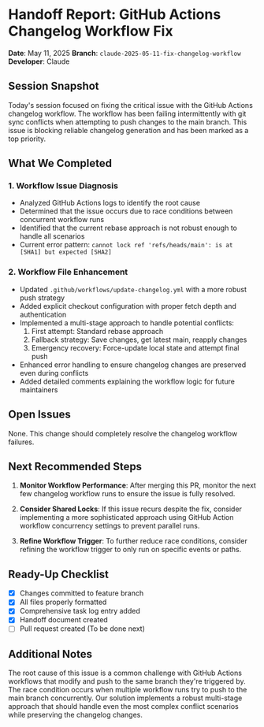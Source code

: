 # Handoff Report: GitHub Actions Changelog Workflow Fix

**Date**: May 11, 2025
**Branch**: `claude-2025-05-11-fix-changelog-workflow`
**Developer**: Claude

## Session Snapshot

Today's session focused on fixing the critical issue with the GitHub Actions changelog workflow. The workflow has been failing intermittently with git sync conflicts when attempting to push changes to the main branch. This issue is blocking reliable changelog generation and has been marked as a top priority.

## What We Completed

### 1. Workflow Issue Diagnosis
- Analyzed GitHub Actions logs to identify the root cause
- Determined that the issue occurs due to race conditions between concurrent workflow runs
- Identified that the current rebase approach is not robust enough to handle all scenarios
- Current error pattern: `cannot lock ref 'refs/heads/main': is at [SHA1] but expected [SHA2]`

### 2. Workflow File Enhancement
- Updated `.github/workflows/update-changelog.yml` with a more robust push strategy
- Added explicit checkout configuration with proper fetch depth and authentication
- Implemented a multi-stage approach to handle potential conflicts:
  1. First attempt: Standard rebase approach
  2. Fallback strategy: Save changes, get latest main, reapply changes
  3. Emergency recovery: Force-update local state and attempt final push
- Enhanced error handling to ensure changelog changes are preserved even during conflicts
- Added detailed comments explaining the workflow logic for future maintainers

## Open Issues

None. This change should completely resolve the changelog workflow failures.

## Next Recommended Steps

1. **Monitor Workflow Performance**: After merging this PR, monitor the next few changelog workflow runs to ensure the issue is fully resolved.

2. **Consider Shared Locks**: If this issue recurs despite the fix, consider implementing a more sophisticated approach using GitHub Action workflow concurrency settings to prevent parallel runs.

3. **Refine Workflow Trigger**: To further reduce race conditions, consider refining the workflow trigger to only run on specific events or paths.

## Ready-Up Checklist

- [x] Changes committed to feature branch
- [x] All files properly formatted
- [x] Comprehensive task log entry added
- [x] Handoff document created
- [ ] Pull request created (To be done next)

## Additional Notes

The root cause of this issue is a common challenge with GitHub Actions workflows that modify and push to the same branch they're triggered by. The race condition occurs when multiple workflow runs try to push to the main branch concurrently. Our solution implements a robust multi-stage approach that should handle even the most complex conflict scenarios while preserving the changelog changes.
